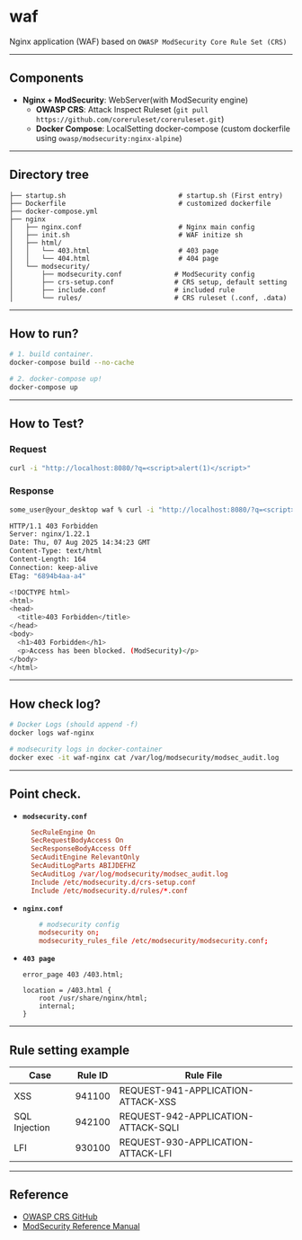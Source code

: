 # waf
Nginx application (WAF) based on `OWASP ModSecurity Core Rule Set (CRS)`

---

## Components
- **Nginx + ModSecurity**: WebServer(with ModSecurity engine)
  - **OWASP CRS**: Attack Inspect Ruleset (`git pull https://github.com/coreruleset/coreruleset.git`)
  - **Docker Compose**: LocalSetting docker-compose (custom dockerfile using `owasp/modsecurity:nginx-alpine`)

---

## Directory tree

```
├── startup.sh                            # startup.sh (First entry)
├── Dockerfile                            # customized dockerfile
├── docker-compose.yml
├── nginx
│   ├── nginx.conf                        # Nginx main config
│   ├── init.sh                           # WAF initize sh
│   ├── html/
│   │   └── 403.html                      # 403 page
│   │   └── 404.html                      # 404 page
│   └── modsecurity/
│       ├── modsecurity.conf             # ModSecurity config
│       ├── crs-setup.conf               # CRS setup, default setting
│       ├── include.conf                 # included rule
│       └── rules/                       # CRS ruleset (.conf, .data)
```

---

## How to run?

```bash
# 1. build container.
docker-compose build --no-cache

# 2. docker-compose up!
docker-compose up
```

---

## How to Test?

### Request
```bash
curl -i "http://localhost:8080/?q=<script>alert(1)</script>"
```

### Response
```sh
some_user@your_desktop waf % curl -i "http://localhost:8080/?q=<script>alert(1)</script>"

HTTP/1.1 403 Forbidden
Server: nginx/1.22.1
Date: Thu, 07 Aug 2025 14:34:23 GMT
Content-Type: text/html
Content-Length: 164
Connection: keep-alive
ETag: "6894b4aa-a4"

<!DOCTYPE html>
<html>
<head>
  <title>403 Forbidden</title>
</head>
<body>
  <h1>403 Forbidden</h1>
  <p>Access has been blocked. (ModSecurity)</p>
</body>
</html>
```

---

## How check log?

```bash
# Docker Logs (should append -f)
docker logs waf-nginx

# modsecurity logs in docker-container
docker exec -it waf-nginx cat /var/log/modsecurity/modsec_audit.log
```

---

## Point check.

- **`modsecurity.conf`**
  ```conf
    SecRuleEngine On
    SecRequestBodyAccess On
    SecResponseBodyAccess Off
    SecAuditEngine RelevantOnly
    SecAuditLogParts ABIJDEFHZ
    SecAuditLog /var/log/modsecurity/modsec_audit.log
    Include /etc/modsecurity.d/crs-setup.conf
    Include /etc/modsecurity.d/rules/*.conf
  ```

- **`nginx.conf`**
    ```conf
        # modsecurity config
        modsecurity on;
        modsecurity_rules_file /etc/modsecurity/modsecurity.conf;
    ```

- **`403 page`**
  ```nginx
  error_page 403 /403.html;

  location = /403.html {
      root /usr/share/nginx/html;
      internal;
  }
  ```

---

## Rule setting example

| Case     | Rule ID  | Rule File                            |
|---------------|----------|--------------------------------------|
| XSS           | 941100   | REQUEST-941-APPLICATION-ATTACK-XSS   |
| SQL Injection | 942100   | REQUEST-942-APPLICATION-ATTACK-SQLI  |
| LFI           | 930100   | REQUEST-930-APPLICATION-ATTACK-LFI   |

---

## Reference

- [OWASP CRS GitHub](https://github.com/coreruleset/coreruleset)
- [ModSecurity Reference Manual](https://github.com/SpiderLabs/ModSecurity/wiki)

